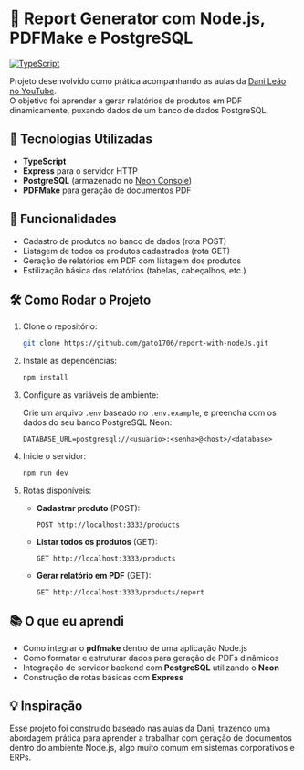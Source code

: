 # 📄 Report Generator com Node.js, PDFMake e PostgreSQL
[![TypeScript](https://img.shields.io/badge/TypeScript-3178c6?logo=typescript&logoColor=white)](https://www.typescriptlang.org/)


Projeto desenvolvido como prática acompanhando as aulas da [Dani Leão no YouTube](https://youtu.be/WG1EYRhny3M?si=PyLaRgrJNRkb5jjG).  
O objetivo foi aprender a gerar relatórios de produtos em PDF dinamicamente, puxando dados de um banco de dados PostgreSQL.

## 🚀 Tecnologias Utilizadas

- **TypeScript**  
- **Express** para o servidor HTTP  
- **PostgreSQL** (armazenado no [Neon Console](https://neon.tech/))  
- **PDFMake** para geração de documentos PDF

## 🎯 Funcionalidades

- Cadastro de produtos no banco de dados (rota POST)
- Listagem de todos os produtos cadastrados (rota GET)
- Geração de relatórios em PDF com listagem dos produtos
- Estilização básica dos relatórios (tabelas, cabeçalhos, etc.)

## 🛠️ Como Rodar o Projeto

1. Clone o repositório:
   ```bash
   git clone https://github.com/gato1706/report-with-nodeJs.git
   ```
2. Instale as dependências:
   ```bash
   npm install
   ```
3. Configure as variáveis de ambiente:
   
   Crie um arquivo `.env` baseado no `.env.example`, e preencha com os dados do seu banco PostgreSQL Neon:
   ```
   DATABASE_URL=postgresql://<usuario>:<senha>@<host>/<database>
   ```

4. Inicie o servidor:
   ```bash
   npm run dev
   ```

5. Rotas disponíveis:
   - **Cadastrar produto** (POST):
     ```
     POST http://localhost:3333/products
     ```
   - **Listar todos os produtos** (GET):
     ```
     GET http://localhost:3333/products
     ```
   - **Gerar relatório em PDF** (GET):
     ```
     GET http://localhost:3333/products/report
     ```

## 📚 O que eu aprendi

- Como integrar o **pdfmake** dentro de uma aplicação Node.js
- Como formatar e estruturar dados para geração de PDFs dinâmicos
- Integração de servidor backend com **PostgreSQL** utilizando o **Neon**
- Construção de rotas básicas com **Express**

## 💡 Inspiração

Esse projeto foi construído baseado nas aulas da Dani, trazendo uma abordagem prática para aprender a trabalhar com geração de documentos dentro do ambiente Node.js, algo muito comum em sistemas corporativos e ERPs.
